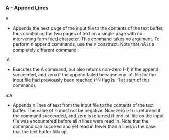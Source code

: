 ### A - Append Lines

A
- Appends the next page of the input file to the contents of the
text buffer, thus combining the two pages of text on a single
page with no intervening form feed character. This command
takes no argument. To perform n append commands, use the n<A>
construct. Note that nA is a completely different command.

:A
- Executes the A command, but also returns non-zero (-1) if the
append succeeded, and zero if the append failed because
end-of-file for the input file had previously been reached
(^N flag is -1 at start of this command).

*n*:A
- Appends n lines of text from the input file to the contents of
the text buffer. The value of *n* must not be negative. Non-zero (-1)
is returned if the command succeeded, and zero is returned if
end-of-file on the input file was encountered before all *n* lines
were read in. Note that the command can succeed and yet read in fewer
than *n* lines in the case that the text buffer fills up.